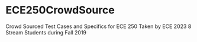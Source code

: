 # ECE250CrowdSource
Crowd Sourced Test Cases and Specifics for ECE 250 Taken by ECE 2023 8 Stream Students during Fall 2019
